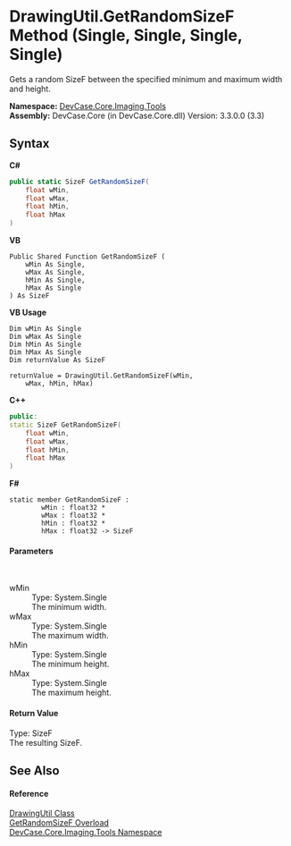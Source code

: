 # DrawingUtil.GetRandomSizeF Method (Single, Single, Single, Single)
 

Gets a random SizeF between the specified minimum and maximum width and height.

**Namespace:**&nbsp;<a href="N_DevCase_Core_Imaging_Tools">DevCase.Core.Imaging.Tools</a><br />**Assembly:**&nbsp;DevCase.Core (in DevCase.Core.dll) Version: 3.3.0.0 (3.3)

## Syntax

**C#**<br />
``` C#
public static SizeF GetRandomSizeF(
	float wMin,
	float wMax,
	float hMin,
	float hMax
)
```

**VB**<br />
``` VB
Public Shared Function GetRandomSizeF ( 
	wMin As Single,
	wMax As Single,
	hMin As Single,
	hMax As Single
) As SizeF
```

**VB Usage**<br />
``` VB Usage
Dim wMin As Single
Dim wMax As Single
Dim hMin As Single
Dim hMax As Single
Dim returnValue As SizeF

returnValue = DrawingUtil.GetRandomSizeF(wMin, 
	wMax, hMin, hMax)
```

**C++**<br />
``` C++
public:
static SizeF GetRandomSizeF(
	float wMin, 
	float wMax, 
	float hMin, 
	float hMax
)
```

**F#**<br />
``` F#
static member GetRandomSizeF : 
        wMin : float32 * 
        wMax : float32 * 
        hMin : float32 * 
        hMax : float32 -> SizeF 

```


#### Parameters
&nbsp;<dl><dt>wMin</dt><dd>Type: System.Single<br />The minimum width.</dd><dt>wMax</dt><dd>Type: System.Single<br />The maximum width.</dd><dt>hMin</dt><dd>Type: System.Single<br />The minimum height.</dd><dt>hMax</dt><dd>Type: System.Single<br />The maximum height.</dd></dl>

#### Return Value
Type: SizeF<br />The resulting SizeF.

## See Also


#### Reference
<a href="T_DevCase_Core_Imaging_Tools_DrawingUtil">DrawingUtil Class</a><br /><a href="Overload_DevCase_Core_Imaging_Tools_DrawingUtil_GetRandomSizeF">GetRandomSizeF Overload</a><br /><a href="N_DevCase_Core_Imaging_Tools">DevCase.Core.Imaging.Tools Namespace</a><br />
